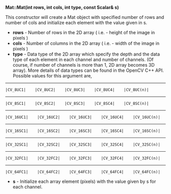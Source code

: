 <b>Mat::Mat(int rows, int cols, int type, const Scalar& s)</b>

This constructor will create a Mat object with specified number of rows and number of cols and initialize each element with the value given in s.
  - **rows** - Number of rows in the 2D array ( i.e. - height of the image in pixels )
  - **cols** - Number of columns in the 2D array ( i.e. - width of the image in pixels )
  - **type** - Data type of the 2D array which specify the depth and the data type of each element in each channel and number of channels. (Of course, if number of channels is more than 1, 2D array becomes 3D array). More details of data types can be found in the OpenCV C++ API. Possible values for this argument are,
_______________________________________________________________________    
    |CV_8UC1|    |CV_8UC2|    |CV_8UC3|    |CV_8UC4|    |CV_8UC(n)|
_______________________________________________________________________
    |CV_8SC1|    |CV_8SC2|    |CV_8SC3|    |CV_8SC4|    |CV_8SC(n)|
_______________________________________________________________________
    |CV_16UC1|    |CV_16UC2|    |CV_16UC3|    |CV_16UC4|    |CV_16UC(n)|
_______________________________________________________________________
    |CV_16SC1|    |CV_16SC2|    |CV_16SC3|    |CV_16SC4|    |CV_16SC(n)|
_______________________________________________________________________
    |CV_32SC1|    |CV_32SC2|    |CV_32SC3|    |CV_32SC4|    |CV_32SC(n)|
_______________________________________________________________________
    |CV_32FC1|    |CV_32FC2|    |CV_32FC3|    |CV_32FC4|    |CV_32FC(n)|
_______________________________________________________________________
    |CV_64FC1|    |CV_64FC2|    |CV_64FC3|    |CV_64FC4|    |CV_64FC(n)|
    
  - **s** - Initialize each array element (pixels) with the value given by s for each channel. 
